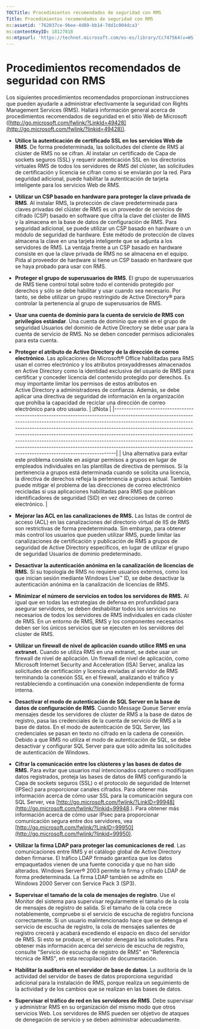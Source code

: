 ```yaml
---
TOCTitle: Procedimientos recomendados de seguridad con RMS
Title: Procedimientos recomendados de seguridad con RMS
ms:assetid: '762037ce-9bee-4d89-bb14-7dd1c004dca3'
ms:contentKeyID: 18127818
ms:mtpsurl: 'https://technet.microsoft.com/es-es/library/Cc747564(v=WS.10)'
---
```


Procedimientos recomendados de seguridad con RMS
================================================

Los siguientes procedimientos recomendados proporcionan instrucciones que pueden ayudarle a administrar efectivamente la seguridad con Rights Management Services (RMS). Hallará información general acerca de procedimientos recomendados de seguridad en el sitio Web de Microsoft ([http://go.microsoft.com/fwlink/?LinkId=49428](http://go.microsoft.com/fwlink/?linkid=49428)).

-   **Utilice la autenticación de certificado SSL en los servicios Web de RMS**. De forma predeterminada, las solicitudes del cliente de RMS al clúster de RMS no se cifran. Al instalar un certificado de Capa de sockets seguros (SSL) y requerir autenticación SSL en los directorios virtuales RMS de todos los servidores de RMS del clúster, las solicitudes de certificación y licencia se cifran como si se enviarán por la red. Para seguridad adicional, puede habilitar la autenticación de tarjeta inteligente para los servicios Web de RMS.
-   **Utilizar un CSP basado en hardware para proteger la clave privada de RMS**. Al instalar RMS, la protección de clave predeterminada para claves privadas del clúster de RMS es un proveedor de servicios de cifrado (CSP) basado en software que cifra la clave del clúster de RMS y la almacena en la base de datos de configuración de RMS. Para seguridad adicional, se puede utilizar un CSP basado en hardware o un módulo de seguridad de hardware. Este método de protección de claves almacena la clave en una tarjeta inteligente que se adjunta a los servidores de RMS. La ventaja frente a un CSP basado en hardware consiste en que la clave privada de RMS no se almacena en el equipo. Pida al proveedor de hardware si tiene un CSP basado en hardware que se haya probado para usar con RMS.
-   **Proteger el grupo de superusuarios de RMS**. El grupo de superusuarios de RMS tiene control total sobre todo el contenido protegido por derechos y sólo se debe habilitar y usar cuando sea necesario. Por tanto, se debe utilizar un grupo restringido de Active Directory® para controlar la pertenencia al grupo de superusuarios de RMS.
-   **Usar una cuenta de dominio para la cuenta de servicio de RMS con privilegios estándar**. Una cuenta de dominio que esté en el grupo de seguridad Usuarios del dominio de Active Directory se debe usar para la cuenta de servicio de RMS. No se deben conceder permisos adicionales para esta cuenta.
-   **Proteger el atributo de Active Directory de la dirección de correo electrónico**. Las aplicaciones de Microsoft® Office habilitadas para RMS usan el correo electrónico y los atributos proxyaddresses almacenados en Active Directory como la identidad exclusiva del usuario de RMS para certificar y conceder licencia del contenido protegido por derechos. Es muy importante limitar los permisos de estos atributos en Active Directory a administradores de confianza. Además, se debe aplicar una directiva de seguridad de información en la organización que prohíba la capacidad de reciclar una dirección de correo electrónico para otro usuario.
    | ![](images/Cc747564.note(WS.10).gif)Nota                                                                                                                                                                                                                                                                                                                                                                                                                                                                 |
    |---------------------------------------------------------------------------------------------------------------------------------------------------------------------------------------------------------------------------------------------------------------------------------------------------------------------------------------------------------------------------------------------------------------------------------------------------------------------------------------------------------------------------------------|
    | Una alternativa para evitar este problema consiste en asignar permisos a grupos en lugar de empleados individuales en las plantillas de directiva de permisos. Si la pertenencia a grupos está determinada cuando se solicita una licencia, la directiva de derechos refleja la pertenencia a grupos actual. También puede mitigar el problema de las direcciones de correo electrónico recicladas si usa aplicaciones habilitadas para RMS que publican identificadores de seguridad (SID) en vez direcciones de correo electrónico. |

-   **Mejorar las ACL en las canalizaciones de RMS.** Las listas de control de acceso (ACL) en las canalizaciones del directorio virtual de IIS de RMS son restrictivas de forma predeterminada. Sin embargo, para obtener más control los usuarios que pueden utilizar RMS, puede limitar las canalizaciones de certificación y publicación de RMS a grupos de seguridad de Active Directory específicos, en lugar de utilizar el grupo de seguridad Usuarios de dominio predeterminado.
-   **Desactivar la autenticación anónima en la canalización de licencias de RMS.** Si su topología de RMS no requiere usuarios externos, como los que inician sesión mediante Windows Live™ ID, se debe desactivar la autenticación anónima en la canalización de licencias de RMS.
-   **Minimizar el número de servicios en todos los servidores de RMS.** Al igual que en todas las estrategias de defensa en profundidad para asegurar servidores, se deben deshabilitar todos los servicios no necesarios de todos los servidores de RMS individuales en cada clúster de RMS. En un entorno de RMS, RMS y los componentes necesarios deben ser los únicos servicios que se ejecuten en los servidores del clúster de RMS.
-   **Utilizar un firewall de nivel de aplicación cuando utilice RMS en una extranet.** Cuando se utiliza RMS en una extranet, se debe usar un firewall de nivel de aplicación. Un firewall de nivel de aplicación, como Microsoft Internet Security and Acceleration (ISA) Server, analiza las solicitudes de certificación y licencia enviadas al servidor de RMS terminando la conexión SSL en el firewall, analizando el tráfico y restableciendo a continuación una conexión independiente de forma interna.
-   **Desactivar el modo de autenticación de SQL Server en la base de datos de configuración de RMS**. Cuando Message Queue Server envía mensajes desde los servidores de clúster de RMS a la base de datos de registro, pasa las credenciales de la cuenta de servicio de RMS a la base de datos. En el modo de autenticación de SQL Server, las credenciales se pasan en texto no cifrado en la cadena de conexión. Debido a que RMS no utiliza el modo de autenticación de SQL, se debe desactivar y configurar SQL Server para que sólo admita las solicitudes de autenticación de Windows.
-   **Cifrar la comunicación entre los clústeres y las bases de datos de RMS.** Para evitar que usuarios mal intencionados capturen o modifiquen datos registrados, proteja las bases de datos de RMS configurando la Capa de sockets seguros (SSL) o el protocolo de seguridad de Internet (IPSec) para proporcionar canales cifrados. Para obtener más información acerca de cómo usar SSL para la comunicación segura con SQL Server, vea [http://go.microsoft.com/fwlink/?LinkID=99948](http://go.microsoft.com/fwlink/?linkid=99948.). Para obtener más información acerca de cómo usar IPsec para proporcionar comunicación segura entre dos servidores, vea [http://go.microsoft.com/fwlink/?LinkID=99950](http://go.microsoft.com/fwlink/?linkid=99950).
-   **Utilizar la firma LDAP para proteger las comunicaciones de red**. Las comunicaciones entre RMS y el catálogo global de Active Directory deben firmarse. El tráfico LDAP firmado garantiza que los datos empaquetados vienen de una fuente conocida y que no han sido alterados. Windows Server® 2003 permite la firma y cifrado LDAP de forma predeterminada. La firma LDAP también se admite en Windows 2000 Server con Service Pack 3 (SP3).
-   **Supervisar el tamaño de la cola de mensajes de registro**. Use el Monitor del sistema para supervisar regularmente el tamaño de la cola de mensajes de registro de salida. Si el tamaño de la cola crece notablemente, compruebe si el servicio de escucha de registro funciona correctamente. Si un usuario malintencionado hace que se detenga el servicio de escucha de registro, la cola de mensajes salientes de registro crecerá y acabará excediendo el espacio en disco del servidor de RMS. Si esto se produce, el servidor denegará las solicitudes. Para obtener más información acerca del servicio de escucha de registro, consulte "Servicio de escucha de registro de RMS" en "Referencia técnica de RMS", en esta recopilación de documentación.
-   **Habilitar la auditoría en el servidor de base de datos**. La auditoría de la actividad del servidor de bases de datos proporciona seguridad adicional para la instalación de RMS, porque realiza un seguimiento de la actividad y de los cambios que se realizan en las bases de datos.
-   **Supervisar el tráfico de red en los servidores de RMS**. Debe supervisar y administrar RMS en su organización del mismo modo que otros servicios Web. Los servidores de RMS pueden ser objetivo de ataques de denegación de servicio y se deben administrar adecuadamente.
